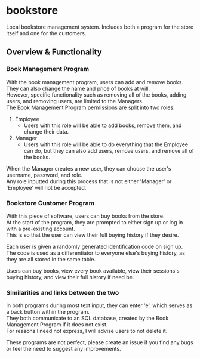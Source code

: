 # bookstore
Local bookstore management system. Includes both a program for the store itself and one for the customers.

## Overview & Functionality
### Book Management Program
With the book management program, users can add and remove books. They can also change the name and price of books at will.  
However, specific functionality such as removing all of the books, adding users, and removing users, are limited to the Managers.  
The Book Management Program permissions are split into two roles:

1. Employee
   - Users with this role will be able to add books, remove them, and change their data.
2. Manager
   - Users with this role will be able to do everything that the Employee can do, but they can also add users, remove users, and remove all of the books.  

When the Manager creates a new user, they can choose the user's username, password, and role.  
Any role inputted during this process that is not either 'Manager' or 'Employee' will not be accepted.  

### Bookstore Customer Program
With this piece of software, users can buy books from the store.  
At the start of the program, they are prompted to either sign up or log in with a pre-existing account.  
This is so that the user can view their full buying history if they desire.  

Each user is given a randomly generated identification code on sign up.  
The code is used as a differentiator to everyone else's buying history, as they are all stored in the same table.  

Users can buy books, view every book available, view their sessions's buying history, and view their full history if need be.  

### Similarities and links between the two
In both programs during most text input, they can enter 'e', which serves as a back button within the program.  
They both communicate to an SQL database, created by the Book Management Program if it does not exist.  
For reasons I need not express, I will advise users to not delete it.  

These programs are not perfect, please create an issue if you find any bugs or feel the need to suggest any improvements.
